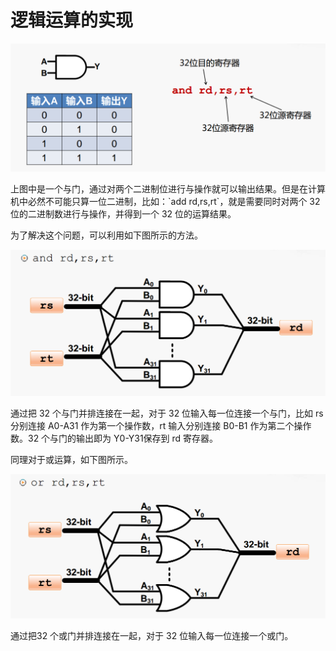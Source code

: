 # 逻辑运算的实现

![](../.gitbook/assets/luo-ji-yun-suan-de-shi-xian-1.png)

上图中是一个与门，通过对两个二进制位进行与操作就可以输出结果。但是在计算机中必然不可能只算一位二进制，比如：\`add rd,rs,rt\`，就是需要同时对两个 32 位的二进制数进行与操作，并得到一个 32 位的运算结果。

为了解决这个问题，可以利用如下图所示的方法。

![](../.gitbook/assets/luo-ji-yun-suan-de-shi-xian-2.png)

通过把 32 个与门并排连接在一起，对于 32 位输入每一位连接一个与门，比如 rs 分别连接 A0-A31 作为第一个操作数，rt 输入分别连接 B0-B1 作为第二个操作数。32 个与门的输出即为 Y0-Y31保存到 rd 寄存器。

同理对于或运算，如下图所示。

![](../.gitbook/assets/luo-ji-yun-suan-de-shi-xian-3.png)

通过把32 个或门并排连接在一起，对于 32 位输入每一位连接一个或门。





